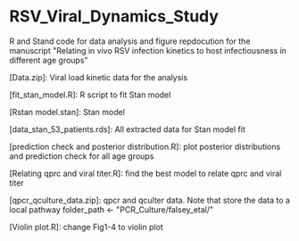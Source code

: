 # RSV_Viral_Dynamics_Study

R and Stand code for data analysis and figure repdocution for the manuscript "Relating in vivo RSV infection kinetics to host infectiousness in different age groups"

[Data.zip]: Viral load kinetic data for the analysis 

[fit_stan_model.R]: R script to fit Stan model

[Rstan model.stan]: Stan model

[data_stan_53_patients.rds]: All extracted data for Stan model fit

[prediction check and posterior distribution.R]: plot posterior distributions and prediction check for all age groups

[Relating qprc and viral titer.R]: find the best model to relate qprc and viral titer

[qpcr_qculture_data.zip]: qpcr and qculter data. Note that store the data to a local pathway folder_path <- "PCR_Culture/falsey_etal/"

[Violin plot.R]: change Fig1-4 to violin plot
